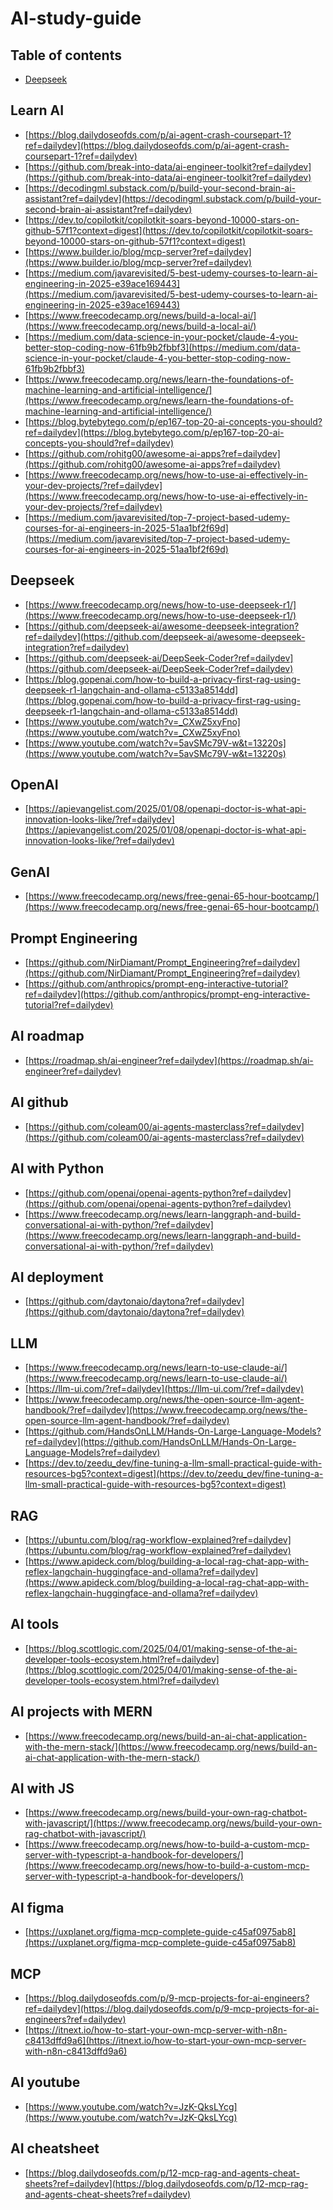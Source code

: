# AI-study-guide

## Table of contents

- [Deepseek](#Deepseek)


## Learn AI
- [https://blog.dailydoseofds.com/p/ai-agent-crash-coursepart-1?ref=dailydev](https://blog.dailydoseofds.com/p/ai-agent-crash-coursepart-1?ref=dailydev)<br>
- [https://github.com/break-into-data/ai-engineer-toolkit?ref=dailydev](https://github.com/break-into-data/ai-engineer-toolkit?ref=dailydev)<br>
- [https://decodingml.substack.com/p/build-your-second-brain-ai-assistant?ref=dailydev](https://decodingml.substack.com/p/build-your-second-brain-ai-assistant?ref=dailydev)<br>
- [https://dev.to/copilotkit/copilotkit-soars-beyond-10000-stars-on-github-57f1?context=digest](https://dev.to/copilotkit/copilotkit-soars-beyond-10000-stars-on-github-57f1?context=digest)<br>
- [https://www.builder.io/blog/mcp-server?ref=dailydev](https://www.builder.io/blog/mcp-server?ref=dailydev)<br>
- [https://medium.com/javarevisited/5-best-udemy-courses-to-learn-ai-engineering-in-2025-e39ace169443](https://medium.com/javarevisited/5-best-udemy-courses-to-learn-ai-engineering-in-2025-e39ace169443)<br>
- [https://www.freecodecamp.org/news/build-a-local-ai/](https://www.freecodecamp.org/news/build-a-local-ai/)<br>
- [https://medium.com/data-science-in-your-pocket/claude-4-you-better-stop-coding-now-61fb9b2fbbf3](https://medium.com/data-science-in-your-pocket/claude-4-you-better-stop-coding-now-61fb9b2fbbf3)<br>
- [https://www.freecodecamp.org/news/learn-the-foundations-of-machine-learning-and-artificial-intelligence/](https://www.freecodecamp.org/news/learn-the-foundations-of-machine-learning-and-artificial-intelligence/)<br>
- [https://blog.bytebytego.com/p/ep167-top-20-ai-concepts-you-should?ref=dailydev](https://blog.bytebytego.com/p/ep167-top-20-ai-concepts-you-should?ref=dailydev)<br>
- [https://github.com/rohitg00/awesome-ai-apps?ref=dailydev](https://github.com/rohitg00/awesome-ai-apps?ref=dailydev)<br>
- [https://www.freecodecamp.org/news/how-to-use-ai-effectively-in-your-dev-projects/?ref=dailydev](https://www.freecodecamp.org/news/how-to-use-ai-effectively-in-your-dev-projects/?ref=dailydev)<br>
- [https://medium.com/javarevisited/top-7-project-based-udemy-courses-for-ai-engineers-in-2025-51aa1bf2f69d](https://medium.com/javarevisited/top-7-project-based-udemy-courses-for-ai-engineers-in-2025-51aa1bf2f69d)<br>

## Deepseek
- [https://www.freecodecamp.org/news/how-to-use-deepseek-r1/](https://www.freecodecamp.org/news/how-to-use-deepseek-r1/)<br>
- [https://github.com/deepseek-ai/awesome-deepseek-integration?ref=dailydev](https://github.com/deepseek-ai/awesome-deepseek-integration?ref=dailydev)<br>
- [https://github.com/deepseek-ai/DeepSeek-Coder?ref=dailydev](https://github.com/deepseek-ai/DeepSeek-Coder?ref=dailydev)<br>
- [https://blog.gopenai.com/how-to-build-a-privacy-first-rag-using-deepseek-r1-langchain-and-ollama-c5133a8514dd](https://blog.gopenai.com/how-to-build-a-privacy-first-rag-using-deepseek-r1-langchain-and-ollama-c5133a8514dd)<br>
- [https://www.youtube.com/watch?v=_CXwZ5xyFno](https://www.youtube.com/watch?v=_CXwZ5xyFno)<br>
- [https://www.youtube.com/watch?v=5avSMc79V-w&t=13220s](https://www.youtube.com/watch?v=5avSMc79V-w&t=13220s)<br>

## OpenAI
- [https://apievangelist.com/2025/01/08/openapi-doctor-is-what-api-innovation-looks-like/?ref=dailydev](https://apievangelist.com/2025/01/08/openapi-doctor-is-what-api-innovation-looks-like/?ref=dailydev)<br>

## GenAI
- [https://www.freecodecamp.org/news/free-genai-65-hour-bootcamp/](https://www.freecodecamp.org/news/free-genai-65-hour-bootcamp/)<br>

## Prompt Engineering
- [https://github.com/NirDiamant/Prompt_Engineering?ref=dailydev](https://github.com/NirDiamant/Prompt_Engineering?ref=dailydev)<br>
- [https://github.com/anthropics/prompt-eng-interactive-tutorial?ref=dailydev](https://github.com/anthropics/prompt-eng-interactive-tutorial?ref=dailydev)<br>

## AI roadmap
- [https://roadmap.sh/ai-engineer?ref=dailydev](https://roadmap.sh/ai-engineer?ref=dailydev)<br>

## AI github
- [https://github.com/coleam00/ai-agents-masterclass?ref=dailydev](https://github.com/coleam00/ai-agents-masterclass?ref=dailydev)<br>

## AI with Python
- [https://github.com/openai/openai-agents-python?ref=dailydev](https://github.com/openai/openai-agents-python?ref=dailydev)<br>
- [https://www.freecodecamp.org/news/learn-langgraph-and-build-conversational-ai-with-python/?ref=dailydev](https://www.freecodecamp.org/news/learn-langgraph-and-build-conversational-ai-with-python/?ref=dailydev)<br>

## AI deployment
- [https://github.com/daytonaio/daytona?ref=dailydev](https://github.com/daytonaio/daytona?ref=dailydev)<br>

## LLM
- [https://www.freecodecamp.org/news/learn-to-use-claude-ai/](https://www.freecodecamp.org/news/learn-to-use-claude-ai/)<br>
- [https://llm-ui.com/?ref=dailydev](https://llm-ui.com/?ref=dailydev)<br>
- [https://www.freecodecamp.org/news/the-open-source-llm-agent-handbook/?ref=dailydev](https://www.freecodecamp.org/news/the-open-source-llm-agent-handbook/?ref=dailydev)<br>
- [https://github.com/HandsOnLLM/Hands-On-Large-Language-Models?ref=dailydev](https://github.com/HandsOnLLM/Hands-On-Large-Language-Models?ref=dailydev)<br>
- [https://dev.to/zeedu_dev/fine-tuning-a-llm-small-practical-guide-with-resources-bg5?context=digest](https://dev.to/zeedu_dev/fine-tuning-a-llm-small-practical-guide-with-resources-bg5?context=digest)<br>

## RAG
- [https://ubuntu.com/blog/rag-workflow-explained?ref=dailydev](https://ubuntu.com/blog/rag-workflow-explained?ref=dailydev)<br>
- [https://www.apideck.com/blog/building-a-local-rag-chat-app-with-reflex-langchain-huggingface-and-ollama?ref=dailydev](https://www.apideck.com/blog/building-a-local-rag-chat-app-with-reflex-langchain-huggingface-and-ollama?ref=dailydev)<br>

## AI tools
- [https://blog.scottlogic.com/2025/04/01/making-sense-of-the-ai-developer-tools-ecosystem.html?ref=dailydev](https://blog.scottlogic.com/2025/04/01/making-sense-of-the-ai-developer-tools-ecosystem.html?ref=dailydev)<br>

## AI projects with MERN
- [https://www.freecodecamp.org/news/build-an-ai-chat-application-with-the-mern-stack/](https://www.freecodecamp.org/news/build-an-ai-chat-application-with-the-mern-stack/)<br>

## AI with JS
- [https://www.freecodecamp.org/news/build-your-own-rag-chatbot-with-javascript/](https://www.freecodecamp.org/news/build-your-own-rag-chatbot-with-javascript/)<br>
- [https://www.freecodecamp.org/news/how-to-build-a-custom-mcp-server-with-typescript-a-handbook-for-developers/](https://www.freecodecamp.org/news/how-to-build-a-custom-mcp-server-with-typescript-a-handbook-for-developers/)<br>

## AI figma
- [https://uxplanet.org/figma-mcp-complete-guide-c45af0975ab8](https://uxplanet.org/figma-mcp-complete-guide-c45af0975ab8)<br>

## MCP
- [https://blog.dailydoseofds.com/p/9-mcp-projects-for-ai-engineers?ref=dailydev](https://blog.dailydoseofds.com/p/9-mcp-projects-for-ai-engineers?ref=dailydev)<br>
- [https://itnext.io/how-to-start-your-own-mcp-server-with-n8n-c8413dffd9a6](https://itnext.io/how-to-start-your-own-mcp-server-with-n8n-c8413dffd9a6)<br>

## AI youtube
- [https://www.youtube.com/watch?v=JzK-QksLYcg](https://www.youtube.com/watch?v=JzK-QksLYcg)<br>

## AI cheatsheet
- [https://blog.dailydoseofds.com/p/12-mcp-rag-and-agents-cheat-sheets?ref=dailydev](https://blog.dailydoseofds.com/p/12-mcp-rag-and-agents-cheat-sheets?ref=dailydev)<br>

